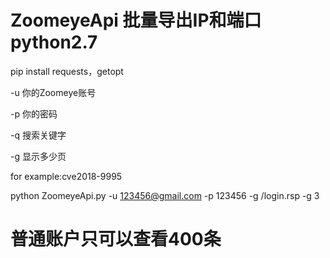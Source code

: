 # ZoomeyeApi 批量导出IP和端口  python2.7
pip install requests，getopt

-u 你的Zoomeye账号

-p 你的密码

-q 搜索关键字

-g 显示多少页


for example:cve2018-9995

python ZoomeyeApi.py -u 123456@gmail.com -p 123456 -g /login.rsp -g 3  

# 普通账户只可以查看400条
